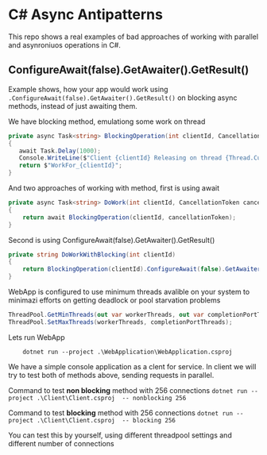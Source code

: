 # C# Async Antipatterns
This repo shows a real examples of bad approaches of working with parallel and asynroniuos operations in C#.


## ConfigureAwait(false).GetAwaiter().GetResult()
Example shows, how your app would work using `.ConfigureAwait(false).GetAwaiter().GetResult()` on blocking async methods, instead of just awaiting them.

We have blocking method, emulationg some work on thread 
 ```csharp
private async Task<string> BlockingOperation(int clientId, CancellationToken cancellationToken = default)
{
    await Task.Delay(1000);
    Console.WriteLine($"Client {clientId} Releasing on thread {Thread.CurrentThread.ManagedThreadId}");
    return $"WorkFor_{clientId}";
}
 ```
 
And two approaches of working with method, first is using await 
```csharp
private async Task<string> DoWork(int clientId, CancellationToken cancellationToken)
{
    return await BlockingOperation(clientId, cancellationToken);
}
 ```
Second is using ConfigureAwait(false).GetAwaiter().GetResult()
```csharp
private string DoWorkWithBlocking(int clientId)
{
    return BlockingOperation(clientId).ConfigureAwait(false).GetAwaiter().GetResult();
}
 ```
 
WebApp is configured to use minimum threads avalible on your system to minimazi efforts on getting deadlock or pool starvation problems
 ```csharp
ThreadPool.GetMinThreads(out var workerThreads, out var completionPortThreads);
ThreadPool.SetMaxThreads(workerThreads, completionPortThreads);
 ```
Lets run WebApp
 
 `    dotnet run --project .\WebApplication\WebApplication.csproj`
 
We have a simple console application as a clent for service. In client we will try to test both of methods above, sending requests in parallel.

Command to test **non blocking** method with 256 connections
`dotnet run --project .\Client\Client.csproj  -- nonblocking 256`

Command to test **blocking** method with 256 connections
`dotnet run --project .\Client\Client.csproj  -- blocking 256`

You can test this by yourself, using different threadpool settings and different number of connections
